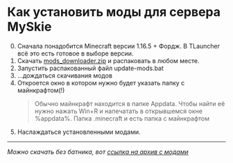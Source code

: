 # Как установить моды для сервера MySkie

0. Сначала понадобится Minecraft версии 1.16.5 + Фордж. В TLauncher всё это есть готовое в выборе версии.
1. Скачать [mods_downloader.zip](https://github.com/LaniMoon/minecraft-myskie-mods-repo/releases/download/0.0.1/mods_downloader.zip "СсылОчка") и распаковать в любом месте.
2. Запустить распакованный файл update-mods.bat
3. ...дождаться скачивания модов
4. Откроется окно в котором нужно будет указать папку с майнкрафтом(!)
   > Обычно майнкрафт находится в папке Appdata. Чтобы найти её нужно нажать Win+R и напечатать в открывшемся окне %appdata%. Папка .minecraft и есть папка с майнкрафтом
5. Наслаждаться установленными модами.
---
*Можно скачать без батника, вот [ссылка на архив с модами](https://github.com/LaniMoon/minecraft-myskie-mods-repo/releases/download/0.0.1/mods.zip "Архив с модиками")*  

